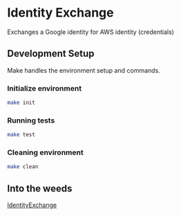# Identity Exchange

Exchanges a Google identity for AWS identity (credentials)

## Development Setup

Make handles the environment setup and commands.

### Initialize environment

```bash
make init
```

### Running tests

```bash
make test
```

### Cleaning environment

```bash
make clean
```

## Into the weeds

[IdentityExchange](identityexchange/)
